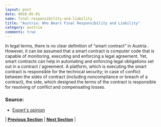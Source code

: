 ```yaml
---
layout: post
date: 0018-05-01
name: final-responsibility-and-liability
title: "Austria: Who Bears Final Responsibility and Liability"
category: austria
comments: true
---
```



In legal terms, there is no clear definition of “smart contract” in Austria . However, it can be assumed that a smart contract is computer code that is capable of monitoring, executing and enforcing a legal agreement. Yet, smart contracts can help in automating and enforcing legal obligations set out in a contract / agreement. A platform, which is executing the smart contract is responsible for the technical security; in case of conflict between the sides of contract (including noncompliance or breach of a contract), the side, which designed the terms of the contract is responsible for resolving of conflict and compensating losses.

### Source: ###

- [Expert's opinion](https://www.freshfields.com/en-gb/our-thinking/campaigns/digital/fintech/whats-in/whats-in-a-smart-contract/)


| **[Previous Section]( https://neo-project.github.io/global-blockchain-compliance-hub//austria/austria-privacy-and-data-protection.html)** | **[Next Section]( https://neo-project.github.io/global-blockchain-compliance-hub//austria/austria-smart-contracts.html)** |
